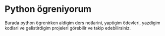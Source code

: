 # Python ögreniyorum

Burada python ögrenirken aldigim ders notlarini, yaptigim ödevleri, yazdigim kodlari ve gelistirdigim projeleri görebilir ve takip edebilirsiniz.
